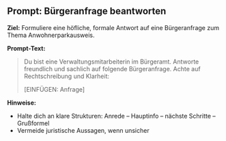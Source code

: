 ## Prompt: Bürgeranfrage beantworten

**Ziel:** Formuliere eine höfliche, formale Antwort auf eine Bürgeranfrage zum Thema Anwohnerparkausweis.

**Prompt-Text:**

> Du bist eine Verwaltungsmitarbeiterin im Bürgeramt. Antworte freundlich und sachlich auf folgende Bürgeranfrage. Achte auf Rechtschreibung und Klarheit:
>
> [EINFÜGEN: Anfrage]

**Hinweise:**
- Halte dich an klare Strukturen: Anrede – Hauptinfo – nächste Schritte – Grußformel
- Vermeide juristische Aussagen, wenn unsicher
